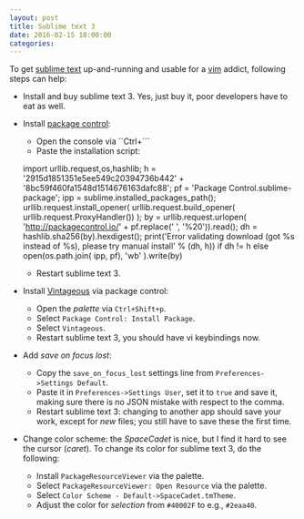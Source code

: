 ```yaml
---
layout: post
title: Sublime text 3
date: 2016-02-15 18:00:00
categories: 
---
```


To get [sublime text](http://www.sublimetext.com) up-and-running and usable for a [vim](http://www.vim.org) addict, following steps can help:

* Install and buy sublime text 3. Yes, just buy it, poor developers have to eat as well.
* Install [package control](https://packagecontrol.io/installation#st3):

    * Open the console via ``Ctrl+```
    * Paste the installation script:

    import urllib.request,os,hashlib; h = '2915d1851351e5ee549c20394736b442' + '8bc59f460fa1548d1514676163dafc88'; pf = 'Package Control.sublime-package'; ipp = sublime.installed_packages_path(); urllib.request.install_opener( urllib.request.build_opener( urllib.request.ProxyHandler()) ); by = urllib.request.urlopen( 'http://packagecontrol.io/' + pf.replace(' ', '%20')).read(); dh = hashlib.sha256(by).hexdigest(); print('Error validating download (got %s instead of %s), please try manual install' % (dh, h)) if dh != h else open(os.path.join( ipp, pf), 'wb' ).write(by)

    * Restart sublime text 3.
* Install [Vintageous](https://github.com/guillermooo/Vintageous) via package control:

    * Open the _palette_ via `Ctrl+Shift+p`.
    * Select `Package Control: Install Package`.
    * Select `Vintageous`.
    * Restart sublime text 3, you should have vi keybindings now.
* Add _save on focus lost_:
    
    * Copy the `save_on_focus_lost` settings line from `Preferences->Settings Default`.
    * Paste it in `Preferences->Settings User`, set it to `true` and save it, making sure there is no JSON mistake with respect to the comma.
    * Restart sublime text 3: changing to another app should save your work, except for _new_ files; you still have to save these the first time.

* Change color scheme: the _SpaceCadet_ is nice, but I find it hard to see the cursor (_caret_). To change its color for sublime text 3, do the following:

    * Install `PackageResourceViewer` via the palette.
    * Select `PackageResourceViewer: Open Resource` via the palette.
    * Select `Color Scheme - Default->SpaceCadet.tmTheme`.
    * Adjust the color for _selection_ from `#40002F` to e.g., `#2eaa40`.
